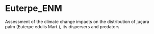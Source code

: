 # Euterpe_ENM
Assessment of the climate change impacts on the distribution of juçara palm (Euterpe edulis Mart.), its dispersers and predators
